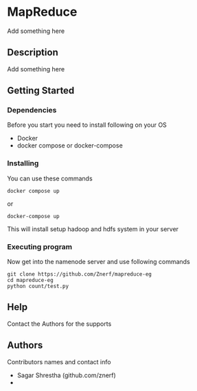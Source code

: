 # MapReduce 

Add something here

## Description

Add something here

## Getting Started

### Dependencies

Before you start you need to install following on your OS
* Docker
* docker compose or docker-compose

### Installing

You can use these commands 

```
docker compose up
```
or 

```
docker-compose up
```

This will install setup hadoop and hdfs system in your server

### Executing program

Now get into the namenode server and use following commands
```
git clone https://github.com/Znerf/mapreduce-eg
cd mapreduce-eg
python count/test.py
```

## Help

Contact the Authors for the supports

## Authors

Contributors names and contact info
* Sagar Shrestha (github.com/znerf)
* 





